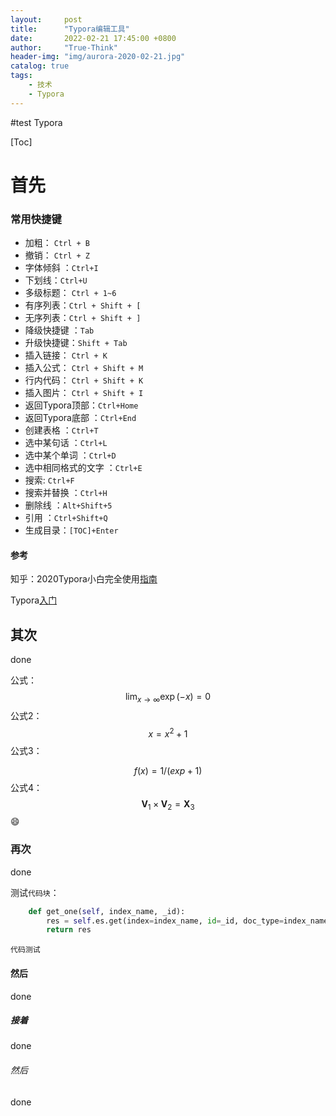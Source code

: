 ```yaml
---
layout:     post
title:      "Typora编辑工具"
date:       2022-02-21 17:45:00 +0800
author:     "True-Think"
header-img: "img/aurora-2020-02-21.jpg"
catalog: true
tags:
    - 技术
    - Typora
---
```

#test Typora

[Toc]

# 首先

### 常用快捷键

- 加粗： `Ctrl + B`
- 撤销： `Ctrl + Z`
- 字体倾斜 ：`Ctrl+I`
- 下划线：`Ctrl+U`
- 多级标题： `Ctrl + 1~6`
- 有序列表：`Ctrl + Shift + [`
- 无序列表：`Ctrl + Shift + ]`
- 降级快捷键 ：`Tab`
- 升级快捷键：`Shift + Tab`
- 插入链接： `Ctrl + K`
- 插入公式： `Ctrl + Shift + M`
- 行内代码： `Ctrl + Shift + K`
- 插入图片： `Ctrl + Shift + I`
- 返回Typora顶部：`Ctrl+Home`
- 返回Typora底部 ：`Ctrl+End`
- 创建表格 ：`Ctrl+T`
- 选中某句话 ：`Ctrl+L`
- 选中某个单词 ：`Ctrl+D`
- 选中相同格式的文字 ：`Ctrl+E`
- 搜索: `Ctrl+F`
- 搜索并替换 ：`Ctrl+H`
- 删除线 ：`Alt+Shift+5`
- 引用 ：`Ctrl+Shift+Q`
- 生成目录：`[TOC]+Enter`

#### 参考

 知乎：2020Typora小白完全使用[指南](https://zhuanlan.zhihu.com/p/293557841)

Typora[入门](https://www.cnblogs.com/hider/p/11614688.html)

## 其次

done

公式：
$$
\lim_{x\to\infty}\exp(-x)=0
$$
公式2：
$$
x=x^2+1
$$
公式3：


$$
f(x)=1/(exp+1)
$$
公式4：
$$
\mathbf{V}_1\times\mathbf{V}_2 = \mathbf{X}_3
$$
:smile:



### 再次

done

测试`代码块`：

~~~python
    def get_one(self, index_name, _id):
        res = self.es.get(index=index_name, id=_id, doc_type=index_name)
        return res
~~~

`代码测试`	

#### 然后

done

##### 接着

done

###### 然后

done

